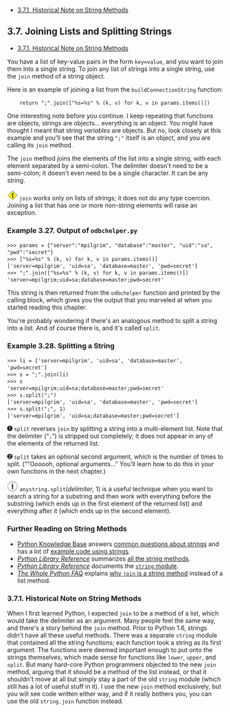 

-   [3.7.1. Historical Note on String
    Methods](joining_lists.html#d0e7982)

3.7. Joining Lists and Splitting Strings
----------------------------------------

-   [3.7.1. Historical Note on String
    Methods](joining_lists.html#d0e7982)

You have a list of key-value pairs in the form `key=value`, and you want
to join them into a single string. To join any list of strings into a
single string, use the `join` method of a string object.

Here is an example of joining a list from the `buildConnectionString`
function:

        return ";".join(["%s=%s" % (k, v) for k, v in params.items()])

One interesting note before you continue. I keep repeating that
functions are objects, strings are objects... everything is an object.
You might have thought I meant that string *variables* are objects. But
no, look closely at this example and you'll see that the string `";"`
itself is an object, and you are calling its `join` method.

The `join` method joins the elements of the list into a single string,
with each element separated by a semi-colon. The delimiter doesn't need
to be a semi-colon; it doesn't even need to be a single character. It
can be any string.


![Caution](../images/caution.png) 
`join` works only on lists of strings; it does not do any type coercion. Joining a list that has one or more non-string elements will raise an exception. 

### Example 3.27. Output of `odbchelper.py`

    >>> params = {"server":"mpilgrim", "database":"master", "uid":"sa", "pwd":"secret"}
    >>> ["%s=%s" % (k, v) for k, v in params.items()]
    ['server=mpilgrim', 'uid=sa', 'database=master', 'pwd=secret']
    >>> ";".join(["%s=%s" % (k, v) for k, v in params.items()])
    'server=mpilgrim;uid=sa;database=master;pwd=secret'

This string is then returned from the `odbchelper` function and printed
by the calling block, which gives you the output that you marveled at
when you started reading this chapter.

You're probably wondering if there's an analogous method to split a
string into a list. And of course there is, and it's called `split`.

### Example 3.28. Splitting a String

    >>> li = ['server=mpilgrim', 'uid=sa', 'database=master', 'pwd=secret']
    >>> s = ";".join(li)
    >>> s
    'server=mpilgrim;uid=sa;database=master;pwd=secret'
    >>> s.split(";")    
    ['server=mpilgrim', 'uid=sa', 'database=master', 'pwd=secret']
    >>> s.split(";", 1) 
    ['server=mpilgrim', 'uid=sa;database=master;pwd=secret']



[![1](../images/callouts/1.png)](#odbchelper.join.1.1) `split` reverses `join` by splitting a string into a multi-element list. Note that the delimiter (“`;`”) is stripped out completely; it does not appear in any of the elements of the returned list. 

[![2](../images/callouts/2.png)](#odbchelper.join.1.2) `split` takes an optional second argument, which is the number of times to split. (“"Oooooh, optional arguments...” You'll learn how to do this in your own functions in the next chapter.) 


![Tip](../images/tip.png) 
`anystring.split`(*delimiter*, 1) is a useful technique when you want to search a string for a substring and then work with everything before the substring (which ends up in the first element of the returned list) and everything after it (which ends up in the second element). 

### Further Reading on String Methods

-   [Python Knowledge
    Base](http://www.faqts.com/knowledge-base/index.phtml/fid/199/)
    answers [common questions about
    strings](http://www.faqts.com/knowledge-base/index.phtml/fid/480)
    and has a lot of [example code using
    strings](http://www.faqts.com/knowledge-base/index.phtml/fid/539).
-   [*Python Library Reference*](http://www.python.org/doc/current/lib/)
    summarizes [all the string
    methods](http://www.python.org/doc/current/lib/string-methods.html).
-   [*Python Library Reference*](http://www.python.org/doc/current/lib/)
    documents the [`string`
    module](http://www.python.org/doc/current/lib/module-string.html).
-   [*The Whole Python FAQ*](http://www.python.org/doc/FAQ.html)
    explains [why `join` is a string
    method](http://www.python.org/cgi-bin/faqw.py?query=4.96&querytype=simple&casefold=yes&req=search)
    instead of a list method.

### 3.7.1. Historical Note on String Methods

When I first learned Python, I expected `join` to be a method of a list,
which would take the delimiter as an argument. Many people feel the same
way, and there's a story behind the `join` method. Prior to Python 1.6,
strings didn't have all these useful methods. There was a separate
`string` module that contained all the string functions; each function
took a string as its first argument. The functions were deemed important
enough to put onto the strings themselves, which made sense for
functions like `lower`, `upper`, and `split`. But many hard-core Python
programmers objected to the new `join` method, arguing that it should be
a method of the list instead, or that it shouldn't move at all but
simply stay a part of the old `string` module (which still has a lot of
useful stuff in it). I use the new `join` method exclusively, but you
will see code written either way, and if it really bothers you, you can
use the old `string.join` function instead.

  

